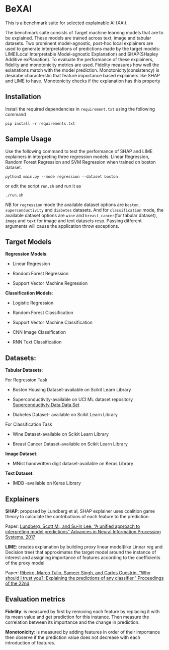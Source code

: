 # BeXAI
This is a benchmark suite for selected explainable AI (XAI).
<p>The benchmark suite consists of Target machine learning models that are to be explained. These models are trained across text, image and tabular datasets. Two prominent model-agnostic, post-hoc local explainers are used to generate interpretations of predictions made by the target models: LIME(Local Interpretable Model-agnostic Explanation) and SHAP(SHapley Additive exPlanation). To evaluate the performance of these explainers, fidelity and monotonicity metrics are used. Fidelity measures how well the exlanations match with the model prediction. Monotonicity(consistency) is desirabe characterstic that feature importance based explainers like SHAP and LIME to have. Monotonicity checks if the explanation has this property </p>

## Installation
Install the required dependencies in ```requirement.txt``` using the following command
```
pip install -r requirements.txt
```

## Sample Usage
Use the following command to test the performance of SHAP and LIME explainers in interpreting three regression models: Linear Regression, Random Forest Regression and SVM Regression when trained on boston dataset.
```
python3 main.py --mode regression --dataset boston
```

or edit the script ```run.sh``` and run it as 
```
./run.sh
```

NB for ```regression``` mode the available dataset options are ```boston```, ```superconductivity``` and ```diabetes``` datasets. And for ```classification``` mode, the available dataset options are ```wine``` and ```breast_cancer```(for tabular dataset), ```image``` and ```text``` for image and text datasets resp. Passing different arguments will cause the application throw exceptions.

## Target Models

**Regression Models**:

- Linear Regression

- Random Forest Regression

- Support Vector Machine Regression


**Classification Models**:

- Logistic Regression

- Random Forest Classification

- Support Vector Machine Classification

- CNN Image Classification

- RNN Text Classification

## Datasets:

**Tabular Datasets**:

For Regression Task

- Boston Housing Dataset-available on Scikit Learn Library

- Superconductivity-available on UCI ML dataset repository [Superconductivty Data Data Set](https://archive.ics.uci.edu/ml/datasets/superconductivty+data)

- Diabetes Dataset- available on Scikit Learn Library

For Classification Task

- Wine Dataset-available on Scikit Learn Library

- Breast Cancer Dataset-available on Scikit Learn Library


**Image Dataset**:

- MNist handwritten digit dataset-available on Keras Library

**Text Dataset**:

- IMDB -available on Keras Library
## Explainers

**SHAP**: proposed by Lundberg et al, SHAP explainer uses coalition game theory to calculate the contributions of each feature to the prediction.

Paper: [Lundberg, Scott M., and Su-In Lee. “A unified approach to interpreting model predictions” Advances in Neural Information Processing Systems. 2017](https://arxiv.org/abs/1705.07874)

**LIME**:  creates explanation by building proxy linear model(like Linear reg and Decision tree) that approximates the target model around the instance of interest and assigning importance of features according to the coefficients of the proxy model 

Paper: [Ribeiro, Marco Tulio, Sameer Singh, and Carlos Guestrin. “Why should I trust you?: Explaining the predictions of any classifier.” Proceedings of the 22nd](https://arxiv.org/abs/1602.04938) 

## Evaluation metrics

**Fidelity**: is measured by first by removing each feature by replacing it with its mean value and get prediction for this instance. Then measure the correlation between its importance and the change in prediction.
 

**Monotonicity**: is measured by adding features in order of their importance then observe if the prediction value does not decrease with each introduction of features.

